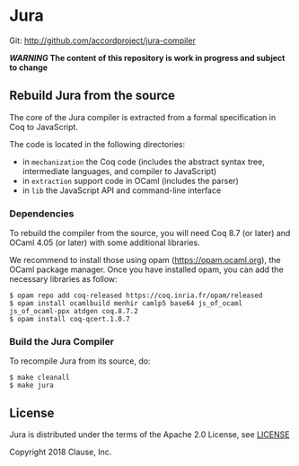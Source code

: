 # Jura

Git: http://github.com/accordproject/jura-compiler

**_WARNING_ The content of this repository is work in progress and subject to change**

## Rebuild Jura from the source

The core of the Jura compiler is extracted from a formal specification
in Coq to JavaScript.

The code is located in the following directories:
- in `mechanization` the Coq code (includes the abstract syntax tree, intermediate languages, and compiler to JavaScript)
- in `extraction` support code in OCaml (includes the parser)
- in `lib` the JavaScript API and command-line interface

### Dependencies

To rebuild the compiler from the source, you will need Coq 8.7 (or
later) and OCaml 4.05 (or later) with some additional libraries.

We recommend to install those using opam (https://opam.ocaml.org), the
OCaml package manager. Once you have installed opam, you can add the
necessary libraries as follow:

```
$ opam repo add coq-released https://coq.inria.fr/opam/released
$ opam install ocamlbuild menhir camlp5 base64 js_of_ocaml js_of_ocaml-ppx atdgen coq.8.7.2
$ opam install coq-qcert.1.0.7
```

### Build the Jura Compiler

To recompile Jura from its source, do:

```
$ make cleanall
$ make jura
```

## License

Jura is distributed under the terms of the Apache 2.0 License, see
[LICENSE](LICENSE)

Copyright 2018 Clause, Inc.

